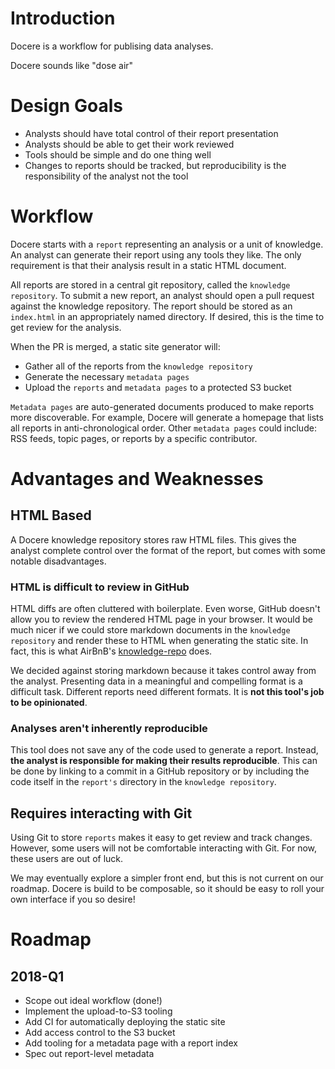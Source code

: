 # Introduction

Docere is a workflow for publising data analyses.

Docere sounds like "dose air"

# Design Goals

* Analysts should have total control of their report presentation
* Analysts should be able to get their work reviewed
* Tools should be simple and do one thing well
* Changes to reports should be tracked,
  but reproducibility is the responsibility of the analyst not the tool

# Workflow

Docere starts with a `report` representing an analysis or a unit of knowledge.
An analyst can generate their report using any tools they like.
The only requirement is that their analysis result in a static HTML document.

All reports are stored in a central git repository, called the `knowledge repository`.
To submit a new report,
an analyst should open a pull request against the knowledge repository.
The report should be stored as an `index.html` in an appropriately named directory.
If desired, this is the time to get review for the analysis.

When the PR is merged, a static site generator will:

* Gather all of the reports from the `knowledge repository`
* Generate the necessary `metadata pages`
* Upload the `reports` and `metadata pages` to a protected S3 bucket

`Metadata pages` are auto-generated documents produced to make reports more discoverable.
For example, Docere will generate a homepage that lists all reports in anti-chronological order.
Other `metadata pages` could include: RSS feeds, topic pages, or reports by a specific contributor.

# Advantages and Weaknesses

## HTML Based

A Docere knowledge repository stores raw HTML files.
This gives the analyst complete control over the format of the report,
but comes with some notable disadvantages.

### HTML is difficult to review in GitHub

HTML diffs are often cluttered with boilerplate.
Even worse, GitHub doesn't allow you to review the rendered HTML page in your browser.
It would be much nicer if we could store markdown documents in the `knowledge repository`
and render these to HTML when generating the static site.
In fact, this is what AirBnB's [knowledge-repo] does.

We decided against storing markdown because it takes control away from the analyst.
Presenting data in a meaningful and compelling format is a difficult task.
Different reports need different formats.
It is **not this tool's job to be opinionated**.

### Analyses aren't inherently reproducible

This tool does not save any of the code used to generate a report.
Instead, **the analyst is responsible for making their results reproducible**.
This can be done by linking to a commit in a GitHub repository
or by including the code itself in the `report's` directory in the `knowledge repository`.

## Requires interacting with Git

Using Git to store `reports` makes it easy to get review and track changes.
However, some users will not be comfortable interacting with Git.
For now, these users are out of luck.

We may eventually explore a simpler front end,
but this is not current on our roadmap.
Docere is build to be composable,
so it should be easy to roll your own interface if you so desire!


# Roadmap

## 2018-Q1

* Scope out ideal workflow (done!)
* Implement the upload-to-S3 tooling
* Add CI for automatically deploying the static site
* Add access control to the S3 bucket
* Add tooling for a metadata page with a report index
* Spec out report-level metadata

[knowledge-repo]: https://github.com/airbnb/knowledge-repo
